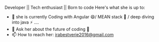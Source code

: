   Developer || Tech enthusiast || Born to code 
  Here's what she is  up to: 
- 🔭 she is currently Coding with Angular 😄/ MEAN stack 🔭 / deep diving into java ⚡ ....
- 💬 Ask her about the future of coding 🔐 
- 📫 How to reach her: irabestverie2016@gmail.com 


